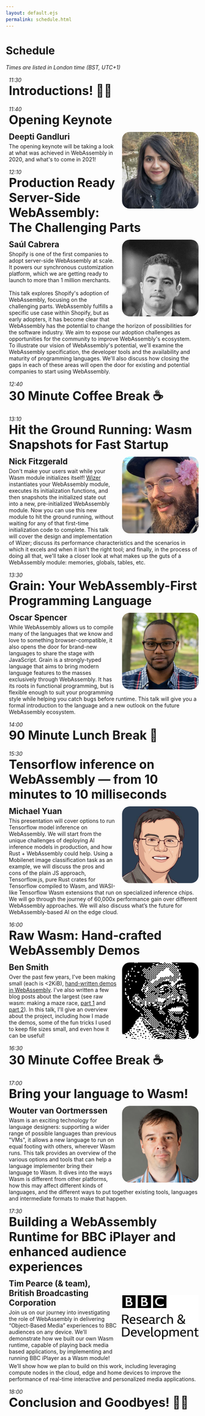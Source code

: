 ```yaml
---
layout: default.ejs
permalink: schedule.html
---
```


<style>
main {
  max-width: 900px;
  margin-left: auto;
  margin-right: auto;
}

main a {
  color: var(--off-white);
}

main a:visited {
  color: var(--purple);
}

.schedule-block {
  border-left: dashed var(--white);
  padding-left: 0.5rem;
  margin-top: 1rem;
  margin-bottom: 1rem;
}

.schedule-block h1 {
  font-size: 2rem;
  margin-top: 0px;
  margin-bottom: 0px;
  padding-bottom: 0.25rem;
}

.schedule-block .block-divider {
  width: 100%;
  height: 0px;
  margin-top: 0.5rem;
  margin-bottom: 0.5rem;
  border-bottom: solid var(--offwhite);
}

.schedule-block h2 {
  color: var(--white);
  margin-top: 0px;
  margin-bottom: 0px;
}

.schedule-block p {
  color: var(--white);
  margin-top: 0.25rem;
  margin-bottom: 0.25rem;
}


.schedule-block img {
  width: 200px;
  height: 200px;
  object-fit: cover;
  float: right;
  margin-left: 1em;
  border-radius: 10%;
  max-width: 50vw;
  height: auto;
  aspect-ratio: 1;
}

.schedule-block .speaker-image-contain {
  object-fit: contain;
}

.schedule-block p {}

@media (max-width: 720px) {
  .schedule-block h1 {
    font-size: 1.5rem;
  }

  .schedule-block h2 {
    font-size: 1rem;
  }

}

</style>

# Schedule

_Times are listed in London time (BST, UTC+1)_

<div class="schedule-block">
  <em>11:30</em>
  <h1>Introductions! 👋😄</h1>
</div>

<div class="schedule-block">
  <em>11:40</em>
  <h1>Opening Keynote</h1>
  <div class="block-divider"></div>
  <img src="assets/speaker-images/deepti.jpg"></img>
  <h2>Deepti Gandluri</h2>
  <p>The opening keynote will be taking a look at what was achieved in WebAssembly in 2020, and what's to come in 2021!</p>
</div>

<div class="schedule-block">
  <em>12:10</em>
  <h1>Production Ready Server-Side WebAssembly: The Challenging Parts</h1>
  <div class="block-divider"></div>
  <img src="assets/speaker-images/saul-cabrera.jpg"></img>
  <h2>Saúl Cabrera</h2>
  <p>
  Shopify is one of the first companies to adopt server-side WebAssembly at scale. It powers our synchronous customization platform, which we are getting ready to launch to more than 1 million merchants.
  <br />
  <br />
  This talk explores Shopify's adoption of WebAssembly, focusing on the challenging parts. WebAssembly fulfills a specific use case within Shopify, but as early adopters, it has become clear that WebAssembly has the potential to change the horizon of possibilities for the software industry. We aim to expose our adoption challenges as opportunities  for the community to improve WebAssembly's ecosystem. To illustrate our vision of WebAssembly's potential, we'll examine the WebAssembly specification, the developer tools and the availability and maturity of programming languages. We'll also discuss how closing the gaps in each of these areas will open the door for existing and potential companies to start using WebAssembly.
  </p>
</div>

<div class="schedule-block">
  <em>12:40</em>
  <h1>30 Minute Coffee Break ☕</h1>
</div>

<div class="schedule-block">
  <em>13:10</em>
  <h1>Hit the Ground Running: Wasm Snapshots for Fast Startup</h1>
  <div class="block-divider"></div>
  <img src="assets/speaker-images/nick-fitzgerald.jpg"></img>
  <h2>Nick Fitzgerald</h2>
  <p>Don't make your users wait while your Wasm module initializes itself! <a href="https://github.com/bytecodealliance/wizer" target="_blank">Wizer</a> instantiates your WebAssembly module, executes its initialization functions, and then snapshots the initialized state out into a new, pre-initialized WebAssembly module. Now you can use this new module to hit the ground running, without waiting for any of that first-time initialization code to complete. This talk will cover the design and implementation of Wizer; discuss its performance characteristics and the scenarios in which it excels and when it isn't the right tool; and finally, in the process of doing all that, we'll take a closer look at what makes up the guts of a WebAssembly module: memories, globals, tables, etc.</p>
</div>

<div class="schedule-block">
  <em>13:30</em>
  <h1>Grain: Your WebAssembly-First Programming Language</h1>
  <div class="block-divider"></div>
  <img src="assets/speaker-images/oscar.jpg"></img>
  <h2>Oscar Spencer</h2>
  <p>While WebAssembly allows us to compile many of the languages that we know and love to something browser-compatible, it also opens the door for brand-new languages to share the stage with JavaScript. Grain is a strongly-typed language that aims to bring modern language features to the masses exclusively through WebAssembly. It has its roots in functional programming, but is flexible enough to suit your programming style while helping you catch bugs before runtime. This talk will give you a formal introduction to the language and a new outlook on the future WebAssembly ecosystem.</p>
</div>

<div class="schedule-block">
  <em>14:00</em>
  <h1>90 Minute Lunch Break 🍱</h1>
</div>

<div class="schedule-block">
  <em>15:30</em>
  <h1>Tensorflow inference on WebAssembly — from 10 minutes to 10 milliseconds</h1>
  <div class="block-divider"></div>
  <img src="assets/speaker-images/michael-yuan.jpg"></img>
  <h2>Michael Yuan</h2>
  <p>This presentation will cover options to run Tensorflow model inference on WebAssembly. We will start from the unique challenges of deploying AI inference models in production, and how Rust + WebAssembly could help. Using a Mobilenet image classification task as an example,  we will discuss the pros and cons of the plain JS approach, Tensorflow.js, pure Rust crates for Tensorflow compiled to Wasm, and WASI-like Tensorflow Wasm extensions that run on specialized inference chips. We will go through the journey of 60,000x performance gain over different WebAssembly approaches. We will also discuss what’s the future for WebAssembly-based AI on the edge cloud.</p>
</div>

<div class="schedule-block">
  <em>16:00</em>
  <h1>Raw Wasm: Hand-crafted WebAssembly Demos</h1>
  <div class="block-divider"></div>
  <img src="assets/speaker-images/ben-smith.png" style="image-rendering: pixelated"></img>
  <h2>Ben Smith</h2>
  <p>Over the past few years, I've been making small (each is &lt;2KiB), <a href="https://github.com/binji/raw-wasm" target="_blank">hand-written demos in WebAssembly</a>. I've also written a few blog posts about the largest (see raw wasm: making a maze race, <a href="https://binji.github.io/posts/raw-wasm-making-a-maze-race/" target="_blank">part 1</a> and <a href="https://binji.github.io/posts/raw-wasm-making-a-maze-race-part-2/" target="_blank">part 2</a>). In this talk, I'll give an overview about the project, including how I made the demos, some of the fun tricks I used to keep file sizes small, and even how it can be useful!</p>
</div>

<div class="schedule-block">
  <em>16:30</em>
  <h1>30 Minute Coffee Break ☕</h1>
</div>

<div class="schedule-block">
  <em>17:00</em>
  <h1>Bring your language to Wasm!</h1>
  <div class="block-divider"></div>
  <img src="assets/speaker-images/wvo.jpg"></img>
  <h2>Wouter van Oortmerssen</h2>
  <p>Wasm is an exciting technology for language designers: supporting a wider range of possible languages than previous "VMs", it allows a new language to run on equal footing with others, wherever Wasm runs. This talk provides an overview of the various options and tools that can help a language implementer bring their language to Wasm. It dives into the ways Wasm is different from other platforms, how this may affect different kinds of languages, and the different ways to put together existing tools, languages and intermediate formats to make that happen.</p>
</div>

<div class="schedule-block">
  <em>17:30</em>
  <h1>Building a WebAssembly Runtime for BBC iPlayer and enhanced audience experiences</h1>
  <div class="block-divider"></div>
  <img class="speaker-image-contain" src="assets/speaker-images/bbc-logo.png"></img>
  <h2>Tim Pearce (& team), British Broadcasting Corporation</h2>
  <p>Join us on our journey into investigating the role of WebAssembly in delivering “Object-Based Media” experiences to BBC audiences on any device. We’ll demonstrate how we built our own Wasm runtime, capable of playing back media based applications, by implementing and running BBC iPlayer as a Wasm module!

We’ll show how we plan to build on this work, including leveraging compute nodes in the cloud, edge and home devices to improve the performance of real-time interactive and personalized media applications.</p>

</div>

<div class="schedule-block">
  <em>18:00</em>
  <h1>Conclusion and Goodbyes! 👋🎉</h1>
</div>
